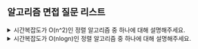 ## 알고리즘 면접 질문 리스트

<details>
    <summary>시간복잡도가 O(n^2)인 정렬 알고리즘 중 하나에 대해 설명해주세요.</summary>
    <br/><code>선택 정렬</code>, <code>삽입 정렬</code>, <code>버블 정렬</code><br/><br/>

    선택 정렬
    - 특정 범위에서 가장 작은 값을 찾아 특정 위치와 교환하는 방식의 정렬
    - 매 순서에서 원소를 넣을 위치는 이미 정해져 있고, 어떤 원소를 넣을지 선택하는 알고리즘
    - 자료 이동 횟수가 미리 결정됨


    삽입 정렬
    - 정렬된 데이터 그룹을 늘려가며 추가되는 데이터는 알맞은 자리에 삽입하는 방식의 정렬
    - 매 순서마다 이미 정렬된 배열 부분에서 해당 원소를 삽입할 위치를 찾아 해당 위치에 넣는 알고리즘
    - 대부분의 원소가 이미 정렬되어 있는 경우에 매우 효율적 → O(N)의 시간복잡도
    - 비교적 많은 원소들의 이동을 포함


    버블 정렬
    - 인접한 두 수를 비교하며 정렬해나가는 방식 (작은 숫자는 왼쪽으로, 큰 숫자는 오른쪽으로 이동)
    - 1회전을 수행하고 나면 가장 큰 원소가 맨 뒤로 이동하므로 2회전에서는 맨 끝 원소가 정렬에서 제외 → 정렬 1회전 수행 시마다 정렬에서 제외되는 데이터가 하나씩 늘어남
    - 하나의 원소가 가장 왼쪽에서 가장 오른쪽으로 이동하기 위해서는 배열에서 모든 다른 원소들과 교환되어야 함 → 특정 원소가 이미 최종 정렬 위치에 있는 경우라도 교환 발생

</details>

<details>
    <summary>시간복잡도가 O(nlogn)인 정렬 알고리즘 중 하나에 대해 설명해주세요.</summary>
    <br/><code>퀵 정렬</code>, <code>힙 정렬</code>, <code>병합 정렬</code><br/><br/>

    퀵 정렬
    - 기준이 되는 pivot 값을 정한 후 pivot 기준으로 분할, 정렬하는 방식

    1. 리스트 안에 있는 한 원소를 선택, 이렇게 고른 원소는 피벗(pivot)
    2. 피벗을 기준으로 피벗보다 작은 원소들은 모두 피벗의 왼쪽으로 옮겨지고 피벗보다 큰 원소들은 모두 피벗의 오른쪽으로 옮겨짐 (피벗을 중심으로 왼쪽: 피벗보다 작은 원소들, 오른쪽: 피벗보다 큰 원소들)
    3. 피벗을 제외한 왼쪽 리스트와 오른쪽 리스트를 재정렬
        - 분할된 부분 리스트에 대해 재귀호출을 이용하여 정렬 반복
        - 부분 리스트에서도 다시 피벗을 정하고 피벗을 기준으로 2개의 부분 리스트로 나누는 과정을 반복
    4. 부분 리스트들이 더 이상 분할이 불가능할 때까지 반복
        - 리스트의 크기가 0이나 1이 될 때까지 반복

    - 시간 복잡도가 O(NlogN)인 다른 정렬 알고리즘과 비교했을 때도 가장 빠르다. (퀵 정렬이 데이터의 불필요한 이동을 줄이고 먼 거리의 데이터를 교환할 뿐만 아니라, 한 번 결정된 피벗들이 추후 연산에서 제외되는 특성 때문)
    - 추가 메모리 공간 필요X
    - 정렬된 리스트에 대해서는 퀵 정렬의 불균형 분할에 의해 오히려 수행 시간이 더 길어짐 → 퀵 정렬의 불균형 분할을 방지하기 위해 피벗 선택 시 리스트를 균등하게 분할할 수 있는 데이터를 선택


    힙 정렬
    - 힙: 완전 이진 트리의 일종으로 우선순위 큐를 위하여 만들어진 자료구조, 최댓값, 최솟값을 쉽게 구할 수 있는 자료구조
    - 최대 힙 트리나 최소 힙 트리를 구성해 정렬하는 방식
    - 힙 정렬이 가장 유용한 경우는 전체 자료를 정렬하는 것이 아니라 가장 큰/작은 값 몇 개만 필요한 경우

    1. 정렬해야 할 n개의 요소들로 최대 힙(완전 이진 트리 형태) 생성 (내림차순으로 정렬하는 경우)
    2. 한 번에 하나씩 원소를 힙의 루트 노드에서 꺼내 배열의 뒤부터 저장
    3. 삭제되는 원소들(최댓값부터 삭제)은 값이 감소되는 순서로 정렬


    병합 정렬
    - 하나의 리스트를 두 개의 균등한 크기로 분할하고 분할된 부분 리스트를 정렬한 다음, 두 개의 정렬된 부분 리스트를 병합하여 정렬된 전체 리스트를 생성하는 방식
    - 병합 시 추가적인 메모리 공간이 필요

    - 분할(Divide): 입력 배열을 같은 크기의 2개의 부분 배열로 분할
    - 정복(Conquer): 부분 배열을 정렬, 부분 배열의 크기가 충분히 작지 않으면 재귀호출을 이용해 다시 분할 정복 방법 적용
    - 결합(Combine): 정렬된 부분 배열들을 하나의 배열로 병합
    1. 2개의 리스트의 값들을 처음부터 하나씩 비교하여 두 개의 리스트의 값 중에서 더 작은 값을 새로운 리스트(sorted)로 옮김
    2. 둘 중 하나가 끝날 때까지 이 과정을 되풀이
    3. 만약 둘 중 하나의 리스트가 먼저 끝나게 되면 나머지 리스트의 값들을 전부 새로운 리스트(sorted)로 복사
    4. 새로운 리스트(sorted)를 원래의 리스트(list)로 복사

</details>
